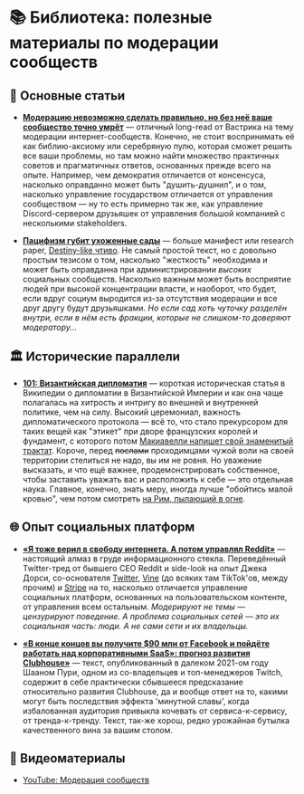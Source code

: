 # 📚 Библиотека: полезные материалы по модерации сообществ

## 📖 Основные статьи

- **[Модерацию невозможно сделать правильно, но без неё ваше сообщество точно умрёт](https://vas3k.blog/notes/moderation/)** — отличный long-read от Вастрика на тему модерации интернет-сообществ. Конечно, не стоит воспринимать её как библию-аксиому или серебряную пулю, которая сможет решить все ваши проблемы, но там можно найти множество практичных советов и прагматичных ответов, основанных прежде всего на опыте. Например, чем демократия отличается от консенсуса, насколько оправданно может быть "душить-душнил", и о том, насколько управление государством отличается от управления сообществом — ну то есть примерно так же, как управление Discord-сервером друзьяшек от управления большой компанией с несколькими stakeholders.

- **[Пацифизм губит ухоженные сады](https://lesswrong.ru/w/Пацифизм_губит_ухоженные_сады)** — больше манифест или research paper, [Destiny-like чтиво](https://oldghost.thetraveler.group/ru/chapter/1645841515/Садовник_и_Жнец/). Не самый простой текст, но с довольно простым тезисом о том, насколько "жесткость" необходима и может быть оправданна при администрировании *высоких* социальных сообществ. Насколько важным может быть восприятие людей при высокой концентрации власти, и наоборот, что будет, если вдруг социум выродится из-за отсутствия модерации и все друг другу будут друзьяшками. *Но если сад хоть чуточку разделён внутри, если в нём есть фракции, которые не слишком-то доверяют модератору...*

## 🏛️ Исторические параллели

- **[101: Византийская дипломатия](https://ru.wikipedia.org/wiki/Византийская_дипломатия)** — короткая историческая статья в Википедии о дипломатии в Византийской Империи и как она чаще полагалась на хитрость и интригу во внешней и внутренней политике, чем на силу. Высокий церемониал, важность дипломатического протокола — всё то, что стало прекурсором для таких вещей как "этикет" при дворе французских королей и фундамент, с которого потом [Макиавелли напишет свой знаменитый трактат](https://ru.wikipedia.org/wiki/Макиавеллизм). Короче, перед ~~послами~~ проходимцами чужой воли на своей территории стелиться не надо, вы им не ровня. Но уважение высказать, и что ещё важнее, продемонстрировать собственное, чтобы заставить уважать вас и расположить к себе — это отдельная наука. Главное, конечно, знать меру, иногда лучше "обойтись малой кровью", чем потом смотреть [на Рим, пылающий в огне](https://kulturologia.ru/blogs/131016/31775/).

## 🌐 Опыт социальных платформ

- **[«Я тоже верил в свободу интернета. А потом управлял Reddit»](/messages/foundation/library/reddit_ceo_article.md)** — настоящий алмаз в груде информационного стекла. Переведённый Twitter-тред от бывшего CEO Reddit и side-look на опыт Джека Дорси, со-основателя [Twitter](https://en.wikipedia.org/wiki/Twitter), [Vine](https://en.wikipedia.org/wiki/Vine_(service)) (до всяких там TikTok'ов, между прочим) и [Stripe](https://stripe.com/en-gb-us) на то, насколько отличается управление социальных платформ, основанных на пользовательском контенте, от управления всем остальным. *Модерируют не темы — цензурируют поведение. А проблема социальных сетей — это их социальная часть: люди. А не сами сети и их владельцы.*

- **[«В конце концов вы получите $90 млн от Facebook и пойдёте работать над корпоративными SaaS»: прогноз развития Clubhouse»](/messages/foundation/library/clubhouse_article.md)** — текст, опубликованный в далеком 2021-ом году Шааном Пури, одном из со-владельцев и топ-менеджеров Twitch, содержит в себе практически сбывшееся предсказание относительно развития Clubhouse, да и вообще ответ на то, какими могут быть последствия эффекта 'минутной славы', когда избалованная аудитория привыкла кочевать от сервиса-к-сервису, от тренда-к-тренду. Текст, так-же хорош, редко урожайная бутылка качественного вина за вашим столом.


## 🎥 Видеоматериалы

- [YouTube: Модерация сообществ](https://www.youtube.com/watch?v=oxtvvRmZFWU)
